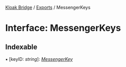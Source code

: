 [Kloak Bridge](../README.md) / [Exports](../modules.md) / MessengerKeys

# Interface: MessengerKeys

## Indexable

▪ [keyID: *string*]: [*MessengerKey*](messengerkey.md)
